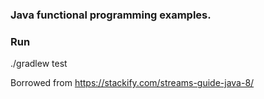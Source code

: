 ### Java functional programming examples.

### Run
./gradlew test

Borrowed from https://stackify.com/streams-guide-java-8/